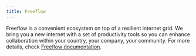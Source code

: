 ```yaml
---
title: Freeflow
---
```


Freeflow is a convenient ecosystem on top of a resilient internet grid. We bring you a new internet with a set of
productivity tools so you can enhance collaboration within your country, your company, your community. For more details, check [Freeflow documentation]().
